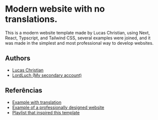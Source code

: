 # Modern website with no translations.

This is a modern website template made by
Lucas Christian, using Next, React, Typscript, and
Tailwind CSS, several examples were joined, and it was
made in the simplest and most professional way to
develop websites.

## Authors

- [Lucas Christian](https://github.com/Lucas-Christian)
- [LordLuch (My secondary account)](https://www.github.com/LordLuch)

## Referências

 - [Example with translation](https://github.com/vercel/next.js/tree/canary/examples/with-next-translate)
 - [Example of a professionally designed website](https://github.com/vercel/next.js/tree/canary/examples/cms-wordpress)
 - [Playlist that inspired this template](https://www.youtube.com/playlist?list=PLMdYygf53DP7FJzPslLnmqp0QylyFfA8a)
